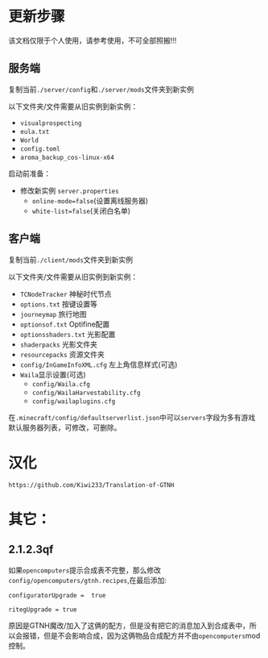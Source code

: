 # 更新步骤

该文档仅限于个人使用，请参考使用，不可全部照搬!!!

## 服务端

复制当前`./server/config`和`./server/mods`文件夹到新实例

以下文件夹/文件需要从旧实例到新实例：

 - `visualprospecting`
 - `eula.txt`
 - `World`
 - `config.toml`
 - `aroma_backup_cos-linux-x64`

启动前准备：
 - 修改新实例 `server.properties`
   - `online-mode=false`(设置离线服务器)
   - `white-list=false`(关闭白名单)

## 客户端

复制当前`./client/mods`文件夹到新实例

以下文件夹/文件需要从旧实例到新实例：

  -  `TCNodeTracker` 神秘时代节点
  -  `options.txt`  按键设置等
  -  `journeymap` 旅行地图
  -  `optionsof.txt` Optifine配置
  -  `optionsshaders.txt` 光影配置
  -  `shaderpacks` 光影文件夹
  -  `resourcepacks` 资源文件夹
  -  `config/InGameInfoXML.cfg` 左上角信息样式(可选)
  -  `Waila`显示设置(可选)
     -  `config/Waila.cfg`
     -  `config/WailaHarvestability.cfg`
     -  `config/wailaplugins.cfg`

在`.minecraft/config/defaultserverlist.json`中可以`servers`字段为多有游戏默认服务器列表，可修改，可删除。

# 汉化

`https://github.com/Kiwi233/Translation-of-GTNH`

# 其它：

## 2.1.2.3qf

如果`opencomputers`提示合成表不完整，那么修改`config/opencomputers/gtnh.recipes`,在最后添加:
```
configuratorUpgrade =  true

ritegUpgrade = true

```

原因是GTNH魔改/加入了这俩的配方，但是没有把它的消息加入到合成表中，所以会报错，但是不会影响合成，因为这俩物品合成配方并不由`opencomputers`mod控制。
